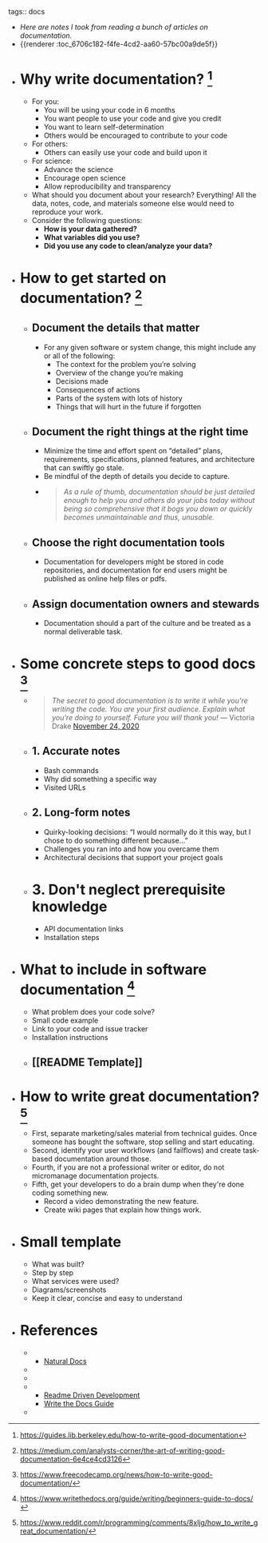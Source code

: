tags:: docs

- *Here are notes I took from reading a bunch of articles on documentation.*
- {{renderer :toc_6706c182-f4fe-4cd2-aa60-57bc00a9de5f}}
- # Why write documentation? [^1]
	- For you:
		- You will be using your code in 6 months
		- You want people to use your code and give you credit
		- You want to learn self-determination
		- Others would be encouraged to contribute to your code
	- For others:
		- Others can easily use your code and build upon it
	- For science:
		- Advance the science
		- Encourage open science
		- Allow reproducibility and transparency
	- What should you document about your research? Everything! All the data, notes, code, and materials someone else would need to reproduce your work.
	- Consider the following questions:
		- **How is your data gathered?**
		- **What variables did you use?**
		- **Did you use any code to clean/analyze your data?**
- # How to get started on documentation? [^2]
	- ## Document the details that matter
		- For any given software or system change, this might include any or all of the following:
			- The context for the problem you’re solving
			- Overview of the change you’re making
			- Decisions made
			- Consequences of actions
			- Parts of the system with lots of history
			- Things that will hurt in the future if forgotten
	- ## Document the right things at the right time
		- Minimize the time and effort spent on “detailed” plans, requirements, specifications, planned features, and architecture that can swiftly go stale.
		- Be mindful of the depth of details you decide to capture.
		- > *As a rule of thumb, documentation should be just detailed enough to help you and others do your jobs today without being so comprehensive that it bogs you down or quickly becomes unmaintainable and thus, unusable.*
	- ## Choose the right documentation tools
		- Documentation for developers might be stored in code repositories, and documentation for end users might be published as online help files or pdfs.
	- ## Assign documentation owners and stewards
		- Documentation should a part of the culture and be treated as a normal deliverable task.
- # Some concrete steps to good docs [^3]
	- > *The secret to good documentation is to write it while you're writing the code. You are your first audience. Explain what you're doing to yourself. Future you will thank you!*
	  — Victoria Drake [November 24, 2020](https://twitter.com/victoriadotdev/status/1331262801797652483?ref_src=twsrc%5Etfw)
	- ## 1. Accurate notes
		- Bash commands
		- Why did something a specific way
		- Visited URLs
	- ## 2. Long-form notes
		- Quirky-looking decisions: “I would normally do it this way, but I chose to do something different because…”
		- Challenges you ran into and how you overcame them
		- Architectural decisions that support your project goals
	- # 3. Don't neglect prerequisite knowledge
		- API documentation links
		- Installation steps
- # What to include in software documentation [^4]
	- What problem does your code solve?
	- Small code example
	- Link to your code and issue tracker
	- Installation instructions
	- ## [[README Template]]
- # How to write great documentation? [^5]
	- First, separate marketing/sales material from technical guides. Once someone has bought the software, stop selling and start educating.
	- Second, identify your user workflows (and failflows) and create task-based documentation around those.
	- Fourth, if you are not a professional writer or editor, do not micromanage documentation projects.
	- Fifth, get your developers to do a brain dump when they're done coding something new.
		- Record a video demonstrating the new feature.
		- Create wiki pages that explain how things work.
- # Small template
	- What was built?
	- Step by step
	- What services were used?
	- Diagrams/screenshots
	- Keep it clear, concise and easy to understand
- # References
	- [^1]: https://guides.lib.berkeley.edu/how-to-write-good-documentation
		- [Natural Docs](https://www.naturaldocs.org/getting_started/)
	- [^2]: https://medium.com/analysts-corner/the-art-of-writing-good-documentation-6e4ce4cd3126
	- [^3]: https://www.freecodecamp.org/news/how-to-write-good-documentation/
	- [^4]: https://www.writethedocs.org/guide/writing/beginners-guide-to-docs/
		- [Readme Driven Development](https://tom.preston-werner.com/2010/08/23/readme-driven-development.html)
		- [Write the Docs Guide](https://www.writethedocs.org/guide/)
	- [^5]: https://www.reddit.com/r/programming/comments/8xljg/how_to_write_great_documentation/